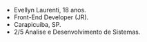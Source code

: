 - Evellyn Laurenti, 18 anos.
- Front-End Developer (JR).
- Carapicuiba, SP.
- 2/5 Analise e Desenvolvimento de Sistemas.
